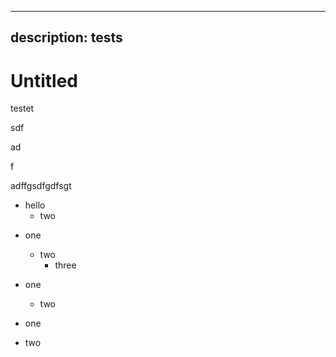 ***

## description: tests

# Untitled

testet

sdf

ad

f

adffgsdfgdfsgt

*   hello
    *   two

<!---->

*   one
    *   two
        *   three

*   one
    *   two

* one
* two
